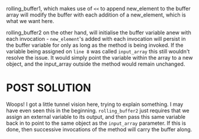 rolling_buffer1, which makes use of `<<` to append new_element to the buffer 
array will modify the buffer with each addition of a new_element, which is 
what we want here. 

rolling_buffer2 on the other hand, will initialise the buffer variable anew 
with each invocation - `new_element`'s added with each invocation will persist 
in the buffer variable for only as long as the method is being invoked. If the 
variable being assigned on `line 8` was called `input_array` this still 
wouldn't resolve the issue. It would simply point the variable within the 
array to a new object, and the input_array outside the method would remain 
unchanged.

# POST SOLUTION

Woops! I got a little tunnel vision here, trying to explain something. I may 
have even seen this in the beginning. `rolling_buffer2` just requires that we 
assign an external variable to its output, and then pass this same variable 
back in to point to the same object as the `input_array` parameter. If this is
done, then successive invocations of the method will carry the buffer along.